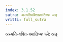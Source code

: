 ```yaml
---
index: 3.1.52
sutra: अस्यतिवक्तिख्यातिभ्यः अङ्
vritti: full_sutra
---
```


अस्यति-वक्ति-ख्यातिभ्यः च्ले: अङ्